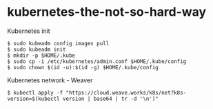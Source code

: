 # kubernetes-the-not-so-hard-way

Kubernetes init
```
$ sudo kubeadm config images pull
$ sudo kubeadm init
$ mkdir -p $HOME/.kube
$ sudo cp -i /etc/kubernetes/admin.conf $HOME/.kube/config
$ sudo chown $(id -u):$(id -g) $HOME/.kube/config
```

Kubernetes network - Weaver
```
$ kubectl apply -f "https://cloud.weave.works/k8s/net?k8s-version=$(kubectl version | base64 | tr -d '\n')"
```

